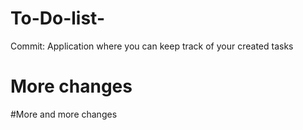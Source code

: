 # To-Do-list-
Commit: Application where you can keep track of your created tasks


# More changes 

#More and more changes
